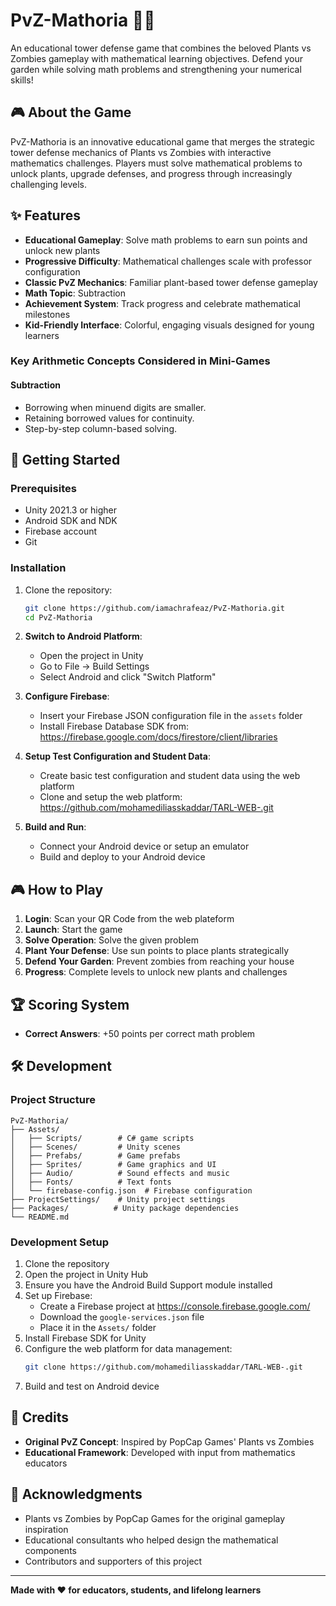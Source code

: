 # PvZ-Mathoria 🌱🧮

An educational tower defense game that combines the beloved Plants vs Zombies gameplay with mathematical learning objectives. Defend your garden while solving math problems and strengthening your numerical skills!

## 🎮 About the Game

PvZ-Mathoria is an innovative educational game that merges the strategic tower defense mechanics of Plants vs Zombies with interactive mathematics challenges. Players must solve mathematical problems to unlock plants, upgrade defenses, and progress through increasingly challenging levels.

## ✨ Features

- **Educational Gameplay**: Solve math problems to earn sun points and unlock new plants
- **Progressive Difficulty**: Mathematical challenges scale with professor configuration
- **Classic PvZ Mechanics**: Familiar plant-based tower defense gameplay
- **Math Topic**: Subtraction 
- **Achievement System**: Track progress and celebrate mathematical milestones
- **Kid-Friendly Interface**: Colorful, engaging visuals designed for young learners

### **Key Arithmetic Concepts Considered in Mini-Games**

#### **Subtraction**
- Borrowing when minuend digits are smaller.
- Retaining borrowed values for continuity.
- Step-by-step column-based solving.

## 🚀 Getting Started

### Prerequisites

- Unity 2021.3 or higher
- Android SDK and NDK
- Firebase account
- Git

### Installation

1. Clone the repository:
   ```bash
   git clone https://github.com/iamachrafeaz/PvZ-Mathoria.git
   cd PvZ-Mathoria
   ```

2. **Switch to Android Platform**:
   - Open the project in Unity
   - Go to File → Build Settings
   - Select Android and click "Switch Platform"

3. **Configure Firebase**:
   - Insert your Firebase JSON configuration file in the `assets` folder
   - Install Firebase Database SDK from: https://firebase.google.com/docs/firestore/client/libraries

4. **Setup Test Configuration and Student Data**:
   - Create basic test configuration and student data using the web platform
   - Clone and setup the web platform: https://github.com/mohamediliasskaddar/TARL-WEB-.git

5. **Build and Run**:
   - Connect your Android device or setup an emulator
   - Build and deploy to your Android device

## 🎮 How to Play

1. **Login**: Scan your QR Code from the web plateform
2. **Launch**: Start the game
3. **Solve Operation**: Solve the given problem
4. **Plant Your Defense**: Use sun points to place plants strategically
5. **Defend Your Garden**: Prevent zombies from reaching your house
6. **Progress**: Complete levels to unlock new plants and challenges

## 🏆 Scoring System

- **Correct Answers**: +50 points per correct math problem
  
## 🛠️ Development

### Project Structure

```
PvZ-Mathoria/
├── Assets/
│   ├── Scripts/        # C# game scripts
│   ├── Scenes/         # Unity scenes
│   ├── Prefabs/        # Game prefabs
│   ├── Sprites/        # Game graphics and UI
│   ├── Audio/          # Sound effects and music
│   ├── Fonts/          # Text fonts
│   └── firebase-config.json  # Firebase configuration
├── ProjectSettings/    # Unity project settings
├── Packages/          # Unity package dependencies
└── README.md
```


### Development Setup

1. Clone the repository
2. Open the project in Unity Hub
3. Ensure you have the Android Build Support module installed
4. Set up Firebase:
   - Create a Firebase project at https://console.firebase.google.com/
   - Download the `google-services.json` file
   - Place it in the `Assets/` folder
5. Install Firebase SDK for Unity
6. Configure the web platform for data management:
   ```bash
   git clone https://github.com/mohamediliasskaddar/TARL-WEB-.git
   ```
7. Build and test on Android device

## 🎨 Credits

- **Original PvZ Concept**: Inspired by PopCap Games' Plants vs Zombies
- **Educational Framework**: Developed with input from mathematics educators


## 🤝 Acknowledgments

- Plants vs Zombies by PopCap Games for the original gameplay inspiration
- Educational consultants who helped design the mathematical components
- Contributors and supporters of this project

---

**Made with ❤️ for educators, students, and lifelong learners**
